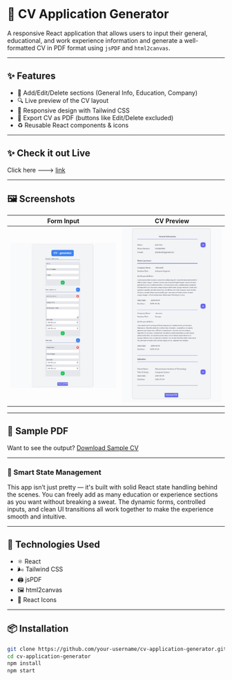 # 📄 CV Application Generator

A responsive React application that allows users to input their general, educational, and work experience information and generate a well-formatted CV in PDF format using `jsPDF` and `html2canvas`.

---

## ✨ Features

- 📝 Add/Edit/Delete sections (General Info, Education, Company)
- 🔍 Live preview of the CV layout
- 🎨 Responsive design with Tailwind CSS
- 📄 Export CV as PDF (buttons like Edit/Delete excluded)
- ♻️ Reusable React components & icons

---

## ✨ Check it out Live
Click here ---> [link](https://cv-generator-pdf-downloader.netlify.app/)

---

## 🖼️ Screenshots

| Form Input | CV Preview |
|------------|-------------|
| ![Form Input](./assets/form-preview.jpg) | ![CV Preview](./assets/cv-preview.jpg)

---

## 📎 Sample PDF

Want to see the output? [Download Sample CV](./assets/John_Doe_cv.pdf)

---

### 🧠 Smart State Management

This app isn’t just pretty — it's built with solid React state handling behind the scenes. You can freely add as many education or experience sections as you want without breaking a sweat. The dynamic forms, controlled inputs, and clean UI transitions all work together to make the experience smooth and intuitive.

---

## 🚀 Technologies Used

- ⚛️ React
- 🌬️ Tailwind CSS
- 🖨️ jsPDF
- 🖼️ html2canvas
- 🎯 React Icons

---

## 📦 Installation

```bash
git clone https://github.com/your-username/cv-application-generator.git
cd cv-application-generator
npm install
npm start
